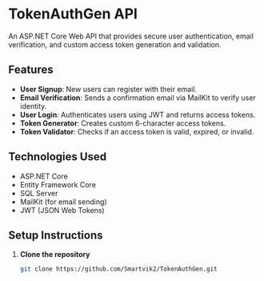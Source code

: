 # TokenAuthGen API

An ASP.NET Core Web API that provides secure user authentication, email verification, and custom access token generation and validation.

## Features

- **User Signup**: New users can register with their email.
- **Email Verification**: Sends a confirmation email via MailKit to verify user identity.
- **User Login**: Authenticates users using JWT and returns access tokens.
- **Token Generator**: Creates custom 6-character access tokens.
- **Token Validator**: Checks if an access token is valid, expired, or invalid.

## Technologies Used

- ASP.NET Core
- Entity Framework Core
- SQL Server
- MailKit (for email sending)
- JWT (JSON Web Tokens)

## Setup Instructions

1. **Clone the repository**
   ```bash
   git clone https://github.com/Smartvik2/TokenAuthGen.git
